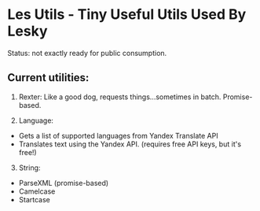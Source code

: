 # Les Utils - Tiny Useful Utils Used By Lesky

Status: not exactly ready for public consumption.

## Current utilities:

1. Rexter: Like a good dog, requests things...sometimes in batch. Promise-based.

2. Language: 
- Gets a list of supported languages from Yandex Translate API
- Translates text using the Yandex API. (requires free API keys, but it's free!)

3. String:
- ParseXML (promise-based)
- Camelcase
- Startcase 
